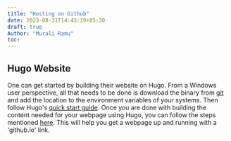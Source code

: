 ```yaml
---
title: "Hosting on Github"
date: 2023-08-31T14:43:19+05:30
draft: true
Author: "Murali Ramu"
toc:
---
```


## Hugo Website

One can get started by building their website on Hugo. From a Windows user perspective, all that needs to be done is download the binary from [git](https://github.com/gohugoio/hugo/releases/tag/v0.118.0) and add the location to the environment variables of your systems. Then follow Hugo's [quick start guide](https://gohugo.io/getting-started/quick-start/). Once you are done with building the content needed for your webpage using Hugo, you can follow the steps mentioned [here](https://gohugo.io/hosting-and-deployment/hosting-on-github/). This will help you get a webpage up and running with a 'github.io' link.